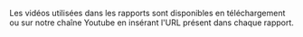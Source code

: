 Les vidéos utilisées dans les rapports sont disponibles en téléchargement ou sur notre chaîne Youtube en
insérant l'URL présent dans chaque rapport.

